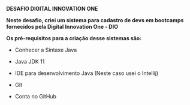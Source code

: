 **DESAFIO DIGITAL INNOVATION ONE**

**Neste desafio, criei um sistema para cadastro de devs em bootcamps fornecidos pela Digital Innovation One - DIO**

**Os pré-requisitos para a criação desse sistemas são:**

- Conhecer a Sintaxe Java

- Java JDK 11

- IDE para desenvolvimento Java (Neste caso usei o Intellij)

- Git

- Conta no GitHub

  
